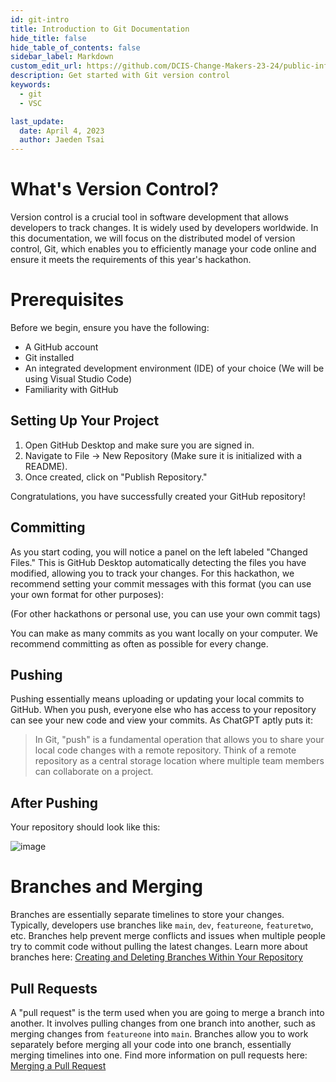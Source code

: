 ```yaml
---
id: git-intro
title: Introduction to Git Documentation
hide_title: false
hide_table_of_contents: false
sidebar_label: Markdown
custom_edit_url: https://github.com/DCIS-Change-Makers-23-24/public-info-site/new/main/docs/support/git-intro.md
description: Get started with Git version control
keywords:
  - git
  - VSC

last_update:
  date: April 4, 2023
  author: Jaeden Tsai
---
```


# What's Version Control?

Version control is a crucial tool in software development that allows developers to track changes. It is widely used by developers worldwide. In this documentation, we will focus on the distributed model of version control, Git, which enables you to efficiently manage your code online and ensure it meets the requirements of this year's hackathon.

# Prerequisites

Before we begin, ensure you have the following:

- A GitHub account
- Git installed
- An integrated development environment (IDE) of your choice (We will be using Visual Studio Code)
- Familiarity with GitHub

## Setting Up Your Project

1. Open GitHub Desktop and make sure you are signed in.
2. Navigate to File -> New Repository (Make sure it is initialized with a README).
3. Once created, click on "Publish Repository."
   
Congratulations, you have successfully created your GitHub repository!

## Committing

As you start coding, you will notice a panel on the left labeled "Changed Files." This is GitHub Desktop automatically detecting the files you have modified, allowing you to track your changes. For this hackathon, we recommend setting your commit messages with this format (you can use your own format for other purposes):

(For other hackathons or personal use, you can use your own commit tags)

You can make as many commits as you want locally on your computer. We recommend committing as often as possible for every change.

## Pushing

Pushing essentially means uploading or updating your local commits to GitHub. When you push, everyone else who has access to your repository can see your new code and view your commits. As ChatGPT aptly puts it:

> In Git, "push" is a fundamental operation that allows you to share your local code changes with a remote repository. Think of a remote repository as a central storage location where multiple team members can collaborate on a project.

## After Pushing

Your repository should look like this:

![image](https://github.com/DCIS-Change-Makers-23-24/internal-guide-storage/assets/95214533/ba6466e8-7842-4a1c-bd7d-3e129255f214)

# Branches and Merging

Branches are essentially separate timelines to store your changes. Typically, developers use branches like `main`, `dev`, `featureone`, `featuretwo`, etc. Branches help prevent merge conflicts and issues when multiple people try to commit code without pulling the latest changes. Learn more about branches here: [Creating and Deleting Branches Within Your Repository](https://docs.github.com/en/pull-requests/collaborating-with-pull-requests/proposing-changes-to-your-work-with-pull-requests/creating-and-deleting-branches-within-your-repository)

## Pull Requests

A "pull request" is the term used when you are going to merge a branch into another. It involves pulling changes from one branch into another, such as merging changes from `featureone` into `main`. Branches allow you to work separately before merging all your code into one branch, essentially merging timelines into one. Find more information on pull requests here: [Merging a Pull Request](https://docs.github.com/en/pull-requests/collaborating-with-pull-requests/incorporating-changes-from-a-pull-request/merging-a-pull-request)
